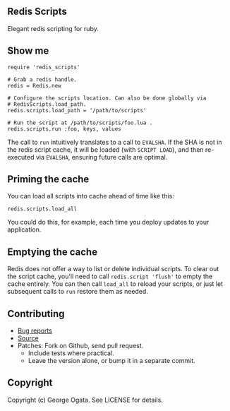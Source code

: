 ## Redis Scripts

Elegant redis scripting for ruby.

## Show me

    require 'redis_scripts'

    # Grab a redis handle.
    redis = Redis.new

    # Configure the scripts location. Can also be done globally via
    # RedisScripts.load_path.
    redis.scripts.load_path = '/path/to/scripts'

    # Run the script at /path/to/scripts/foo.lua .
    redis.scripts.run :foo, keys, values

The call to `run` intuitively translates to a call to `EVALSHA`. If the SHA is
not in the redis script cache, it will be loaded (with `SCRIPT LOAD`), and then
re-executed via `EVALSHA`, ensuring future calls are optimal.

## Priming the cache

You can load all scripts into cache ahead of time like this:

    redis.scripts.load_all

You could do this, for example, each time you deploy updates to your
application.

## Emptying the cache

Redis does not offer a way to list or delete individual scripts. To clear out
the script cache, you'll need to call `redis.script 'flush'` to empty the cache
entirely. You can then call `load_all` to reload your scripts, or just let
subsequent calls to `run` restore them as needed.

## Contributing

 * [Bug reports](https://github.com/oggy/redis_scripts/issues)
 * [Source](https://github.com/oggy/redis_scripts)
 * Patches: Fork on Github, send pull request.
   * Include tests where practical.
   * Leave the version alone, or bump it in a separate commit.

## Copyright

Copyright (c) George Ogata. See LICENSE for details.
